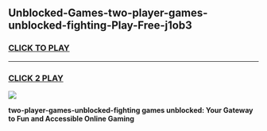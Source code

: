
## Unblocked-Games-two-player-games-unblocked-fighting-Play-Free-j1ob3
<h3>
<a href="https://premium76.site?title=two-player-games-unblocked-fighting&ref=18A1">CLICK TO PLAY</a></h3>
<hr>

<h3>
<a href="https://premium76.site?title=two-player-games-unblocked-fighting&ref=18A1">CLICK 2 PLAY</a>
  
</h3>

<a href="https://premium76.site?title=two-player-games-unblocked-fighting&ref=18A1"><img src="https://clearcache.store/games.png"></a>


**two-player-games-unblocked-fighting games unblocked: Your Gateway to Fun and Accessible Online Gaming**
